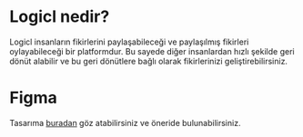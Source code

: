 # Logicl nedir?
Logicl insanların fikirlerini paylaşabileceği ve paylaşılmış fikirleri oylayabileceği bir platformdur. Bu sayede diğer insanlardan hızlı şekilde geri dönüt alabilir ve bu geri dönütlere bağlı olarak fikirlerinizi geliştirebilirsiniz.

# Figma
Tasarıma [buradan](https://www.figma.com/file/PqQaBHo2wc2ZWOH6rh2WWn/logicl?node-id=0%3A1) göz atabilirsiniz ve öneride bulunabilirsiniz.
